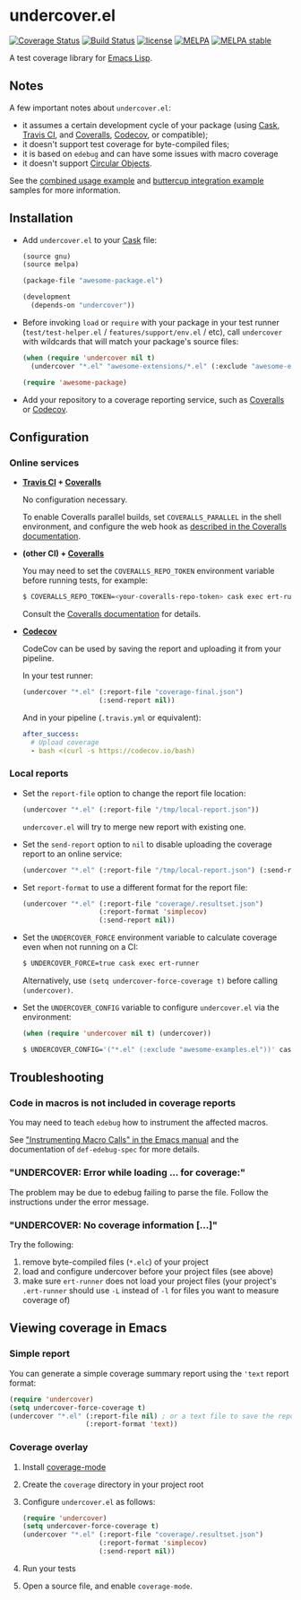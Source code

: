 # undercover.el
[![Coverage Status](https://coveralls.io/repos/undercover-el/undercover.el/badge.svg)](https://coveralls.io/r/undercover-el/undercover.el?branch=master) [![Build Status](https://travis-ci.org/undercover-el/undercover.el.svg)](https://travis-ci.org/undercover-el/undercover.el) [![license](http://img.shields.io/badge/license-MIT-brightgreen.svg)](https://github.com/undercover-el/undercover.el/blob/master/LICENSE) [![MELPA](http://melpa.org/packages/undercover-badge.svg)](http://melpa.org/#/undercover) [![MELPA stable](http://stable.melpa.org/packages/undercover-badge.svg)](http://stable.melpa.org/#/undercover)

A test coverage library for [Emacs Lisp](http://www.gnu.org/software/emacs/manual/html_node/elisp/index.html).

## Notes

A few important notes about `undercover.el`:

- it assumes a certain development cycle of your package (using [Cask](https://github.com/cask/cask), [Travis CI](https://travis-ci.org/), and [Coveralls](https://coveralls.io/), [Codecov](https://codecov.io/), or compatible);
- it doesn't support test coverage for byte-compiled files;
- it is based on `edebug` and can have some issues with macro coverage
- it doesn't support [Circular Objects](http://www.gnu.org/software/emacs/manual/html_node/elisp/Circular-Objects.html).

See the [combined usage example](https://github.com/undercover-el/undercover.el-combined-usage-example) and [buttercup integration example](https://github.com/undercover-el/undercover.el-buttercup-integration-example) samples for more information.

## Installation

- Add `undercover.el` to your [Cask](https://github.com/cask/cask) file:

  ```lisp
  (source gnu)
  (source melpa)

  (package-file "awesome-package.el")

  (development
    (depends-on "undercover"))
  ```

- Before invoking `load` or `require` with your package in your test runner (`test/test-helper.el` / `features/support/env.el` / etc),
  call `undercover` with wildcards that will match your package's source files:

  ```lisp
  (when (require 'undercover nil t)
    (undercover "*.el" "awesome-extensions/*.el" (:exclude "awesome-examples.el")))

  (require 'awesome-package)
  ```

- Add your repository to a coverage reporting service, such as [Coveralls](https://coveralls.io/) or [Codecov](https://codecov.io/).

## Configuration

### Online services

- **[Travis CI](https://travis-ci.org/) + [Coveralls](https://coveralls.io/)**

  No configuration necessary.

  To enable Coveralls parallel builds, set `COVERALLS_PARALLEL` in the shell environment,
  and configure the web hook as [described in the Coveralls documentation](https://docs.coveralls.io/parallel-build-webhook).

- **(other CI) + [Coveralls](https://coveralls.io/)**

  You may need to set the `COVERALLS_REPO_TOKEN` environment variable before running tests, for example:

  ```sh
  $ COVERALLS_REPO_TOKEN=<your-coveralls-repo-token> cask exec ert-runner
  ```

  Consult the [Coveralls documentation](https://docs.coveralls.io/supported-ci-services) for details.

- **[Codecov](https://codecov.io/)**

  CodeCov can be used by saving the report and uploading it from your pipeline.

  In your test runner:

  ```lisp
  (undercover "*.el" (:report-file "coverage-final.json")
                     (:send-report nil))
  ```
  
  And in your pipeline (`.travis.yml` or equivalent):

  ``` yaml
  after_success:
    # Upload coverage
    - bash <(curl -s https://codecov.io/bash)
  ```

### Local reports

- Set the `report-file` option to change the report file location:

  ```lisp
  (undercover "*.el" (:report-file "/tmp/local-report.json"))
  ```

  `undercover.el` will try to merge new report with existing one.

- Set the `send-report` option to `nil` to disable uploading the coverage report to an online service:

  ```lisp
  (undercover "*.el" (:report-file "/tmp/local-report.json") (:send-report nil))
  ```

- Set `report-format` to use a different format for the report file:

  ```lisp
  (undercover "*.el" (:report-file "coverage/.resultset.json")
                     (:report-format 'simplecov)
                     (:send-report nil))
  ```

- Set the `UNDERCOVER_FORCE` environment variable to calculate coverage even when not running on a CI:

  ```sh
  $ UNDERCOVER_FORCE=true cask exec ert-runner
  ```

  Alternatively, use `(setq undercover-force-coverage t)` before calling `(undercover)`.

- Set the `UNDERCOVER_CONFIG` variable to configure `undercover.el` via the environment:

  ```lisp
  (when (require 'undercover nil t) (undercover))
  ```

  ```sh
  $ UNDERCOVER_CONFIG='("*.el" (:exclude "awesome-examples.el"))' cask exec ert-runner
  ```

## Troubleshooting

### Code in macros is not included in coverage reports

You may need to teach `edebug` how to instrument the affected macros.

See ["Instrumenting Macro Calls" in the Emacs manual](https://www.gnu.org/software/emacs/manual/html_node/elisp/Instrumenting-Macro-Calls.html) 
and the documentation of `def-edebug-spec` for more details.

### "UNDERCOVER: Error while loading ... for coverage:"

The problem may be due to edebug failing to parse the file.
Follow the instructions under the error message.

### "UNDERCOVER: No coverage information [...]"

Try the following:

1. remove byte-compiled files (`*.elc`) of your project
2. load and configure undercover before your project files (see above)
3. make sure `ert-runner` does not load your project files (your project's `.ert-runner` should use `-L` instead of `-l` for files you want to measure coverage of)

## Viewing coverage in Emacs

### Simple report

You can generate a simple coverage summary report using the `'text` report format:

```lisp
(require 'undercover)
(setq undercover-force-coverage t)
(undercover "*.el" (:report-file nil) ; or a text file to save the report to
                   (:report-format 'text))
```

### Coverage overlay

1. Install [coverage-mode](https://github.com/Bogdanp/coverage-mode)

2. Create the `coverage` directory in your project root

3. Configure `undercover.el` as follows:

   ```lisp
   (require 'undercover)
   (setq undercover-force-coverage t)
   (undercover "*.el" (:report-file "coverage/.resultset.json")
                      (:report-format 'simplecov)
                      (:send-report nil))
   ```

4. Run your tests

5. Open a source file, and enable `coverage-mode`.
